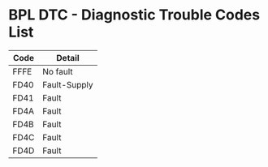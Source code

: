 # BPL DTC - Diagnostic Trouble Codes List

| Code | Detail |
| - | - |
| FFFE | No fault |
| FD40 | Fault-Supply |
| FD41 | Fault |
| FD4A | Fault |
| FD4B | Fault |
| FD4C | Fault |
| FD4D | Fault |
